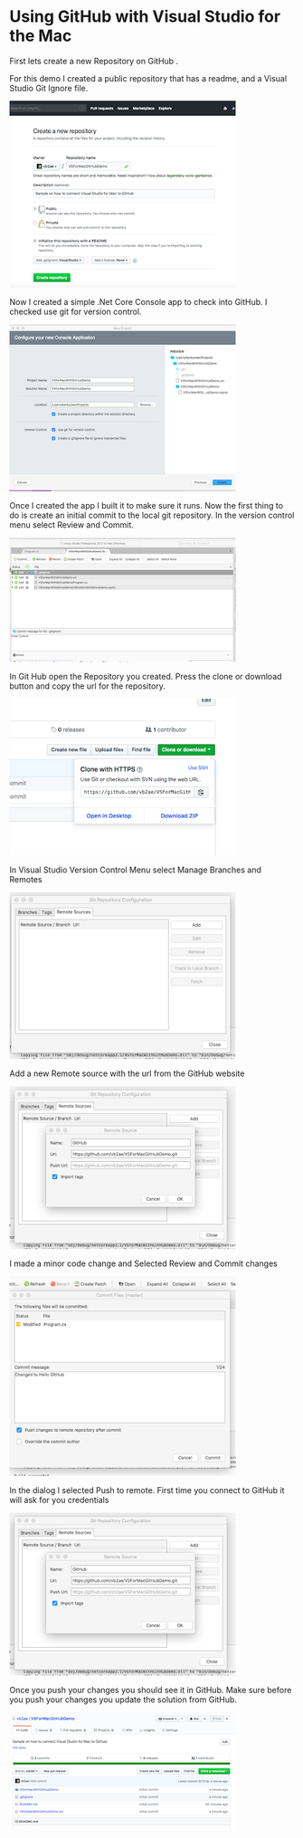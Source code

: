 # Using GitHub with Visual Studio for the Mac

First lets create a new Repository on GitHub .



For this demo I created a public repository that has a readme, and a Visual Studio Git Ignore file.




![Create Repo in GitHub](/images/GitHubCreate.png)






Now I created a simple .Net Core Console app to check into GitHub.  I checked use git for version control.



![Create console app](/images/CreateConsoleApp.png)





Once I created the app I built it to make sure it runs.   Now the first thing to do is create an initial commit to the local git repository.  In the version control menu select Review and Commit.


![Initial Commit](/images/ReviewAndCommit.png)




In Git Hub open the Repository you created. Press the clone or download button and copy the url for the repository.



![Remote Source](/images/RemoteSource.png)

In Visual Studio Version Control Menu select Manage Branches and Remotes


![Version Control](/images/VersionControl.png)






Add a new Remote source with the url from the GitHub website



![Set Remote Source](/images/SetRemoteSource.png)





I made a minor code change and Selected Review and Commit changes



![Commit](/images/Commit.png)







In the dialog I selected Push to remote.  First time you connect to GitHub it will ask for you credentials




![Remote](/images/SetRemoteSource.png)






Once you push your changes you should see it in GitHub.  Make sure before you push your changes you update the solution from GitHub.



![Files in GitHub](/images/FilesInGitHub.png)















